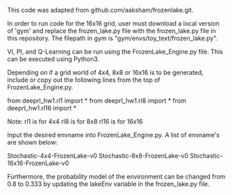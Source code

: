 This code was adapted from github.com/aaksham/frozenlake.git.

In order to run code for the 16x16 grid, user must download a local version of 'gym' and replace the frozen_lake.py file with the frozen_lake.py file in this repository.  The filepath in gym is "gym/envs/toy_text/frozen_lake.py".

VI, PI, and Q-Learning can be run using the FrozenLake_Engine.py file.  This can be executed using Python3.

Depending on if a grid world of 4x4, 8x8 or 16x16 is to be generated, include or copy out the following lines from the top of FrozenLake_Engine.py.

from deeprl_hw1.rl1 import *
from deeprl_hw1.rl8 import *
from deeprl_hw1.rl16 import *

Note:
rl1 is for 4x4
rl8 is for 8x8
rl16 is for 16x16

Input the desired envname into FrozenLake_Engine.py.  A list of envname's are shown below:

Stochastic-4x4-FrozenLake-v0
Stochastic-8x8-FrozenLake-v0
Stochastic-16x16-FrozenLake-v0

Furthermore, the probability model of the environment can be changed from 0.8 to 0.333 by updating the lakeEnv variable in the frozen_lake.py file.


